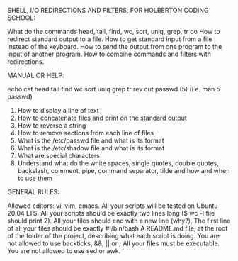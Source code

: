 SHELL, I/O REDIRECTIONS AND FILTERS, FOR HOLBERTON CODING SCHOOL:

What do the commands head, tail, find, wc, sort, uniq, grep, tr do
How to redirect standard output to a file.
How to get standard input from a file instead of the keyboard.
How to send the output from one program to the input of another program.
How to combine commands and filters with redirections.

MANUAL OR HELP:

echo
cat
head
tail
find
wc
sort
uniq
grep
tr
rev
cut
passwd (5) (i.e. man 5 passwd)

1. How to display a line of text
2. How to concatenate files and print on the standard output
3. How to reverse a string
4. How to remove sections from each line of files
5. What is the /etc/passwd file and what is its format
6. What is the /etc/shadow file and what is its format
7. What are special characters
8. Understand what do the white spaces, single quotes, double quotes, backslash, comment, pipe, command separator, tilde and how and when to use them

GENERAL RULES:

Allowed editors: vi, vim, emacs.
All your scripts will be tested on Ubuntu 20.04 LTS.
All your scripts should be exactly two lines long ($ wc -l file should print 2).
All your files should end with a new line (why?).
The first line of all your files should be exactly #!/bin/bash
A README.md file, at the root of the folder of the project, describing what each script is doing.
You are not allowed to use backticks, &&, || or ;
All your files must be executable.
You are not allowed to use sed or awk.
